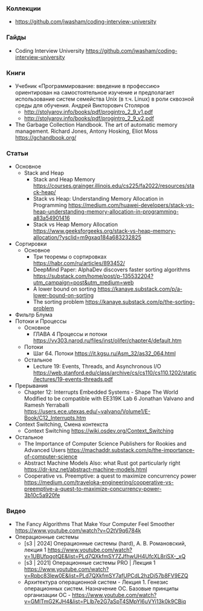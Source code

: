 ### Коллекции

- https://github.com/jwasham/coding-interview-university

### Гайды

- Coding Interview University https://github.com/jwasham/coding-interview-university

### Книги

- Учебник «Программирование: введение в профессию» ориентирован на самостоятельное изучение и предполагает использование систем семейства Unix (в т.ч. Linux) в роли сквозной среды для обучения. Андрей Викторович Столяров
    - http://stolyarov.info/books/pdf/progintro_2_9_v1.pdf
    - http://stolyarov.info/books/pdf/progintro_2_9_v2.pdf
- The Garbage Collection Handbook. The art of automatic memory management. Richard Jones, Antony Hosking, Eliot Moss https://gchandbook.org/

### Статьи

- Основное
    - Stack and Heap
        - Stack and Heap Memory https://courses.grainger.illinois.edu/cs225/fa2022/resources/stack-heap/
        - Stack vs Heap: Understanding Memory Allocation in Programming https://medium.com/huawei-developers/stack-vs-heap-understanding-memory-allocation-in-programming-a83a54901416
        - Stack vs Heap Memory Allocation https://www.geeksforgeeks.org/stack-vs-heap-memory-allocation/?ysclid=m9gxaq184a683232825
- Сортировки
    - Основное
        - Три теоремы о сортировках https://habr.com/ru/articles/893452/
        - DeepMind Paper: AlphaDev discovers faster sorting algorithms https://substack.com/home/post/p-135532204?utm_campaign=post&utm_medium=web
        - A lower bound on sorting https://kanaye.substack.com/p/a-lower-bound-on-sorting
        - The sorting problem https://kanaye.substack.com/p/the-sorting-problem
- Фильтр Блума
- Потоки и Процессы
    - Основное
        - ГЛАВА 4 Процессы и потоки https://vv303.narod.ru/files/inst/olifer/chapter4/default.htm
    - Потоки
        - Шаг 64. Потоки https://it.kgsu.ru/Asm_32/as32_064.html
    - Остальное
        - Lecture 19: Events, Threads, and Asynchronous I/O https://web.stanford.edu/class/archive/cs/cs110/cs110.1202/static/lectures/19-events-threads.pdf
- Прерывания
    - Chapter 12: Interrupts Embedded Systems - Shape The World Modified to be compatible with EE319K Lab 6 Jonathan Valvano and Ramesh Yerraballi https://users.ece.utexas.edu/~valvano/Volume1/E-Book/C12_Interrupts.htm
- Context Switching, Смена контекста
    - Context Switching https://wiki.osdev.org/Context_Switching
- Остальное
    - The Importance of Computer Science Publishers for Rookies and Advanced Users https://machaddr.substack.com/p/the-importance-of-computer-science
    - Abstract Machine Models Also: what Rust got particularly right https://dr-knz.net/abstract-machine-models.html
    - Cooperative vs. Preemptive: a quest to maximize concurrency power https://medium.com/traveloka-engineering/cooperative-vs-preemptive-a-quest-to-maximize-concurrency-power-3b10c5a920fe

### Видео

- The Fancy Algorithms That Make Your Computer Feel Smoother https://www.youtube.com/watch?v=O2tV9q6784k
- Операционные системы
    - [s3 | 2024] Операционные системы (hard), А. В. Романовский, лекция 1 https://www.youtube.com/watch?v=1UBUfpgotQE&list=PLd7QXkfmSY7ZJfhwUH4UfcXL8riSX-_xQ
    - [s3 | 2021] Операционные системы PRO | Лекция 1 https://www.youtube.com/watch?v=Rpbc83lew0E&list=PLd7QXkfmSY7afUPCdL2hzDi57b8FV9EZQ
    - Архитектура операционной систем - Лекция 1. Генезис операционных систем. Назначение ОС. Базовые принципы организации ОС - https://www.youtube.com/watch?v=GMlTmG2KJH4&list=PLlb7e2G7aSpT4SMpYl6uVYi13k0k9CBiq
